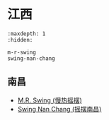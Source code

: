 # 江西

```{toctree}
:maxdepth: 1
:hidden:

m-r-swing
swing-nan-chang
```

## 南昌
- [M.R. Swing (慢热摇摆)](m-r-swing.md)
- [Swing Nan Chang (摇摆南昌)](swing-nan-chang.md)
